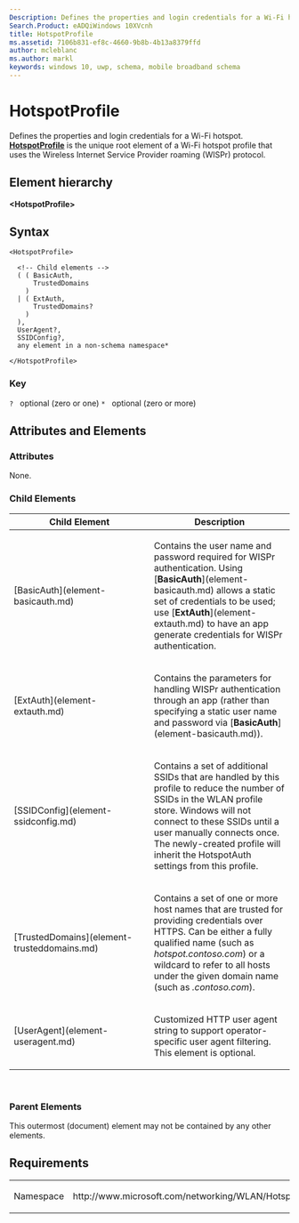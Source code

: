 ```yaml
---
Description: Defines the properties and login credentials for a Wi-Fi hotspot.
Search.Product: eADQiWindows 10XVcnh
title: HotspotProfile
ms.assetid: 7106b831-ef8c-4660-9b8b-4b13a8379ffd
author: mcleblanc
ms.author: markl
keywords: windows 10, uwp, schema, mobile broadband schema
---
```


# HotspotProfile


Defines the properties and login credentials for a Wi-Fi hotspot. [**HotspotProfile**](element-hotspotprofile.md) is the unique root element of a Wi-Fi hotspot profile that uses the Wireless Internet Service Provider roaming (WISPr) protocol.

## Element hierarchy

**&lt;HotspotProfile&gt;**

## Syntax

``` syntax
<HotspotProfile>

  <!-- Child elements -->
  ( ( BasicAuth,
      TrustedDomains
    )
  | ( ExtAuth,
      TrustedDomains?
    )
  ),
  UserAgent?,
  SSIDConfig?,
  any element in a non-schema namespace*

</HotspotProfile>
```

### Key

`?`   optional (zero or one)
`*`   optional (zero or more)

## Attributes and Elements


### Attributes

None.

### Child Elements

<table>
<colgroup>
<col width="50%" />
<col width="50%" />
</colgroup>
<thead>
<tr class="header">
<th>Child Element</th>
<th>Description</th>
</tr>
</thead>
<tbody>
<tr class="odd">
<td>[BasicAuth](element-basicauth.md)</td>
<td><p>Contains the user name and password required for WISPr authentication. Using [<strong>BasicAuth</strong>](element-basicauth.md) allows a static set of credentials to be used; use [<strong>ExtAuth</strong>](element-extauth.md) to have an app generate credentials for WISPr authentication.</p></td>
</tr>
<tr class="even">
<td>[ExtAuth](element-extauth.md)</td>
<td><p>Contains the parameters for handling WISPr authentication through an app (rather than specifying a static user name and password via [<strong>BasicAuth</strong>](element-basicauth.md)).</p></td>
</tr>
<tr class="odd">
<td>[SSIDConfig](element-ssidconfig.md)</td>
<td><p>Contains a set of additional SSIDs that are handled by this profile to reduce the number of SSIDs in the WLAN profile store. Windows will not connect to these SSIDs until a user manually connects once. The newly-created profile will inherit the HotspotAuth settings from this profile.</p></td>
</tr>
<tr class="even">
<td>[TrustedDomains](element-trusteddomains.md)</td>
<td><p>Contains a set of one or more host names that are trusted for providing credentials over HTTPS. Can be either a fully qualified name (such as <em>hotspot.contoso.com</em>) or a wildcard to refer to all hosts under the given domain name (such as <em>.contoso.com</em>).</p></td>
</tr>
<tr class="odd">
<td>[UserAgent](element-useragent.md)</td>
<td><p>Customized HTTP user agent string to support operator-specific user agent filtering. This element is optional.</p></td>
</tr>
</tbody>
</table>

 

### Parent Elements

This outermost (document) element may not be contained by any other elements.

## Requirements

<table>
<colgroup>
<col width="50%" />
<col width="50%" />
</colgroup>
<tbody>
<tr class="odd">
<td><p>Namespace</p></td>
<td><p>http://www.microsoft.com/networking/WLAN/HotspotProfile/v1</p></td>
</tr>
</tbody>
</table>

 

 



